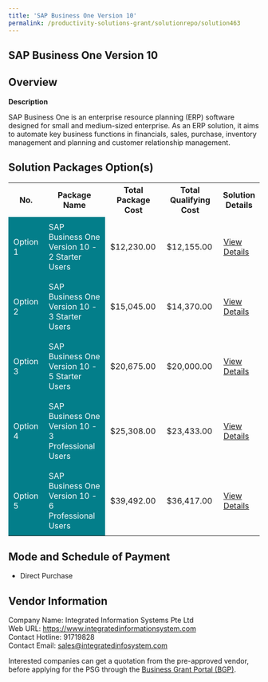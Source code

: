 ```yaml
---
title: 'SAP Business One Version 10'
permalink: /productivity-solutions-grant/solutionrepo/solution463
---
```


## SAP Business One Version 10

## Overview

**Description**

SAP Business One is an enterprise resource planning (ERP) software designed for small and medium-sized enterprise. As an ERP solution, it aims to automate key business functions in financials, sales, purchase, inventory management and planning and customer relationship management.

## Solution Packages Option(s)

<table>
<tr>
<th><b>No.</b></th>
<th><b>Package Name</b></th>
<th><b>Total Package Cost</b></th>
<th><b>Total Qualifying Cost</b></th>
<th><b>Solution Details</b></th>
</tr>
<tr>
<td style='padding: 10px; background-color: #037E8A; color: #FFFFFF;'>Option 1</td>
<td style='padding: 10px; background-color: #037E8A; color: #FFFFFF;'>SAP Business One Version 10 - 2 Starter Users</td>
<td style='padding: 10px;'>$12,230.00</td>
<td style='padding: 10px;'>$12,155.00</td>
<td style='padding: 10px;'><a href='/images/psg/integrated_Desensitised_Annex_3_040822_Part_1.pdf' target='_blank'>View Details</a></td>
</tr>
<tr>
<td style='padding: 10px; background-color: #037E8A; color: #FFFFFF;'>Option 2</td>
<td style='padding: 10px; background-color: #037E8A; color: #FFFFFF;'>SAP Business One Version 10 - 3 Starter Users</td>
<td style='padding: 10px;'>$15,045.00</td>
<td style='padding: 10px;'>$14,370.00</td>
<td style='padding: 10px;'><a href='/images/psg/integrated_Desensitised_Annex_3_040822_Part_2.pdf' target='_blank'>View Details</a></td>
</tr>
<tr>
<td style='padding: 10px; background-color: #037E8A; color: #FFFFFF;'>Option 3</td>
<td style='padding: 10px; background-color: #037E8A; color: #FFFFFF;'>SAP Business One Version 10 - 5 Starter Users</td>
<td style='padding: 10px;'>$20,675.00</td>
<td style='padding: 10px;'>$20,000.00</td>
<td style='padding: 10px;'><a href='/images/psg/integrated_Desensitised_Annex_3_040822_Part_3.pdf' target='_blank'>View Details</a></td>
</tr>
<tr>
<td style='padding: 10px; background-color: #037E8A; color: #FFFFFF;'>Option 4</td>
<td style='padding: 10px; background-color: #037E8A; color: #FFFFFF;'>SAP Business One Version 10 - 3 Professional Users</td>
<td style='padding: 10px;'>$25,308.00</td>
<td style='padding: 10px;'>$23,433.00</td>
<td style='padding: 10px;'><a href='/images/psg/integrated_Desensitised_Annex_3_040822_Part_4.pdf' target='_blank'>View Details</a></td>
</tr>
<tr>
<td style='padding: 10px; background-color: #037E8A; color: #FFFFFF;'>Option 5</td>
<td style='padding: 10px; background-color: #037E8A; color: #FFFFFF;'>SAP Business One Version 10 - 6 Professional Users</td>
<td style='padding: 10px;'>$39,492.00</td>
<td style='padding: 10px;'>$36,417.00</td>
<td style='padding: 10px;'><a href='/images/psg/integrated_Desensitised_Annex_3_040822_Part_5.pdf' target='_blank'>View Details</a></td>
</tr>
</table>

## Mode and Schedule of Payment

 - Direct Purchase

## Vendor Information

 Company Name: Integrated Information Systems Pte Ltd<br>Web URL: https://www.integratedinformationsystem.com <br>Contact Hotline: 91719828 <br>Contact Email: sales@integratedinfosystem.com 

Interested companies can get a quotation from the pre-approved vendor, before applying for the PSG through the <a href='https://www.businessgrants.gov.sg/' target='_blank' rel='noopener'>Business Grant Portal (BGP)</a>.

<script src="/jquery/resize-tables.js"></script>
